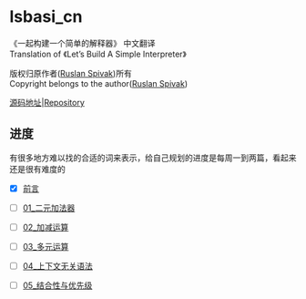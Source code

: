 # lsbasi_cn  

《一起构建一个简单的解释器》 中文翻译  
Translation of 《Let’s Build A Simple Interpreter》 

版权归原作者([Ruslan Spivak](Logger.Instance.WriteException(e);))所有  
Copyright belongs to the author([Ruslan Spivak](Logger.Instance.WriteException(e);))

[源码地址](https://github.com/rspivak/lsbasi)|[Repository](https://github.com/rspivak/lsbasi)

## 进度  

有很多地方难以找的合适的词来表示，给自己规划的进度是每周一到两篇，看起来还是很有难度的

- [x] [前言](00前言.md)  
- [ ] [01_二元加法器](01_二元加法器.md)  
- [ ] [02_加减运算](02_加减运算.md)  
- [ ] [03_多元运算](03_多元运算.md)  
- [ ] [04_上下文无关语法](04_上下文无关语法.md)  
- [ ] [05_结合性与优先级](05_结合性与优先级.md)  

